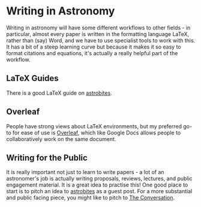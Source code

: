 # Writing in Astronomy

Writing in astronomy will have some different workflows to other fields - in particular, almost every paper is written in the formatting language LaTeX, rather than (say) Word, and we have to use specialist tools to work with this. It has a bit of a steep learning curve but because it makes it so easy to format citations and equations, it's actually a really helpful part of the workflow.

## LaTeX Guides

There is a good LaTeX guide on [astrobites](https://astrobites.org/2018/01/20/getting-started-with-latex/). 

## Overleaf

People have strong views about LaTeX environments, but my preferred go-to for ease of use is [Overleaf](https://www.overleaf.com/project), which like Google Docs allows people to collaboratively work on the same document. 

## Writing for the Public

It is really important not just to learn to write papers - a lot of an astronomer's job is actually writing proposals, reviews, lectures, and public engagement material. It is a great idea to practise this! One good place to start is to pitch an idea to [astrobites](https://astrobites.org/apply-to-write-for-astrobites/submit-a-guest-post/) as a guest post. For a more substantial and public facing piece, you might like to pitch to [The Conversation](https://theconversation.com/au).